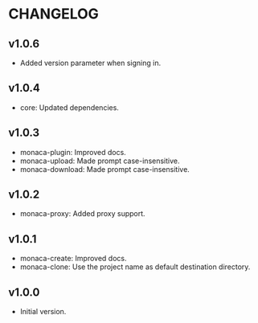 
CHANGELOG
====

v1.0.6
----
 * Added version parameter when signing in.

v1.0.4
----
 * core: Updated dependencies.

v1.0.3
----
 * monaca-plugin: Improved docs.
 * monaca-upload: Made prompt case-insensitive.
 * monaca-download: Made prompt case-insensitive.

v1.0.2
----
 * monaca-proxy: Added proxy support.

v1.0.1
----
 * monaca-create: Improved docs.
 * monaca-clone: Use the project name as default destination directory.

v1.0.0
------
 * Initial version.
